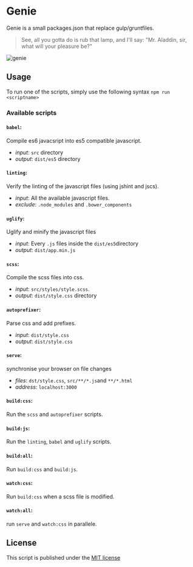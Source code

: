 # Genie

Genie is a small packages.json that replace gulp/gruntfiles.

> See, all you gotta do is rub that lamp, and I'll say:
> "Mr. Aladdin, sir, what will your pleasure be?"

![genie](http://i.giphy.com/tpTOw6sljB2U.gif)

## Usage

To run one of the scripts, simply use the following syntax `npm run <scriptname>`

### Available scripts

#### `babel`: 
Compile es6 javacsript into es5 compatible javascript.
- _input_: `src` directory
- _output_: `dist/es5` directory

#### `linting`: 
Verify the linting of the javascript files (using jshint and jscs).
- _input_: All the available javascript files.
- _exclude_: `.node_modules` and `.bower_components`

#### `uglify`: 
Uglify and minify the javascript files
- _input_: Every `.js` files inside the `dist/es5`directory
- _output_: `dist/app.min.js`

#### `scss`: 
Compile the scss files into css.
- _input_: `src/styles/style.scss`.
- _output_: `dist/style.css` directory

#### `autoprefixer`: 
Parse css and add prefixes.
- _input_: `dist/style.css`
- _output_: `dist/style.css`

#### `serve`: 
synchronise your browser on file changes
- _files_: `dst/style.css`, `src/**/*.js`and `**/*.html`
- _address_: `localhost:3000`

#### `build:css`: 
Run the `scss` and `autoprefixer` scripts.

#### `build:js`: 
Run the `linting`, `babel` and `uglify` scripts.

#### `build:all`: 
Run `build:css` and `build:js`.

#### `watch:css`: 
Run `build:css` when a scss file is modified.

#### `watch:all`: 
run `serve` and `watch:css` in parallele.

## License
This script is published under the [MIT license](./LICENSE)
